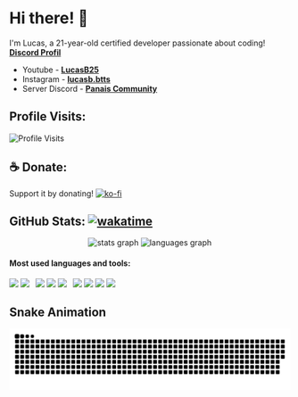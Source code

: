 # Hi there! 👋

I'm Lucas, a 21-year-old certified developer passionate about coding! **[Discord Profil](https://discord.com/users/633779863840489484)**

  * Youtube - **[LucasB25](https://www.youtube.com/channel/UCOSm3qOwmnG7XaUfxWS0nuA)**
  * Instagram - **[lucasb.btts](https://www.instagram.com/lucas.btts)**
  * Server Discord - **[Panais Community](https://discord.gg/5cyQ378ffG)**
    
## Profile Visits:
![Profile Visits](https://komarev.com/ghpvc/?username=lucasb25&color=blueviolet)

## ☕ Donate:

Support it by donating!
[![ko-fi](https://ko-fi.com/img/githubbutton_sm.svg)](https://ko-fi.com/T6T0132KK5)

## GitHub Stats: [![wakatime](https://wakatime.com/badge/user/ab392564-41eb-46e2-b42a-215b59a0bfe4.svg)](https://wakatime.com/@ab392564-41eb-46e2-b42a-215b59a0bfe4)
<div align="center">
  <img src="https://github-readme-stats.vercel.app/api?username=lucasb25&hide_title=false&hide_rank=false&show_icons=true&include_all_commits=true&count_private=true&disable_animations=false&theme=dracula&locale=en&hide_border=false" height="150" alt="stats graph"  />
  <img src="https://github-readme-stats.vercel.app/api/top-langs?username=lucasb25&locale=en&hide_title=false&layout=compact&card_width=320&langs_count=5&theme=dracula&hide_border=false" height="150" alt="languages graph"  />
</div>

#### Most used languages and tools:
<p> <!-- +mariadb -->
    <code><a href="https://code.visualstudio.com/"><img height="22" src="https://skillicons.dev/icons?i=vscode"></a></code>
    <code><a href="https://www.debian.org/index.fr.html"><img height="22" src="https://skillicons.dev/icons?i=debian"></a></code>
    &ensp;<code><a href="https://git-scm.com/"><img height="22" src="https://skillicons.dev/icons?i=git"></a></code>
    <code><a href="https://javascript.com/"><img height="22" src="https://skillicons.dev/icons?i=js"></a></code>
    <code><a href="https://nodejs.org/"><img height="22" src="https://skillicons.dev/icons?i=nodejs"></a></code>
    &ensp;<code><a href="https://www.typescriptlang.org/"><img height="22" src="https://skillicons.dev/icons?i=ts"></a></code>
    <code><a href="https://html.spec.whatwg.org/"><img height="22" src="https://skillicons.dev/icons?i=html"></a></code>
    <code><a href="https://www.w3.org/TR/CSS/#css"><img height="22" src="https://skillicons.dev/icons?i=css"></a></code>
    <code><a href="https://react.dev/"><img height="22" src="https://skillicons.dev/icons?i=react"></a></code>
</p>

## Snake Animation
<img src="https://raw.githubusercontent.com/lucasb25/lucasb25/output/snake.svg" alt="Snake animation" />
